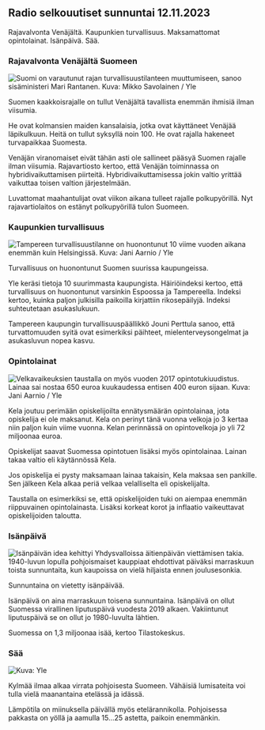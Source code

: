 ## Radio selkouutiset sunnuntai 12.11.2023

Rajavalvonta Venäjältä. Kaupunkien turvallisuus. Maksamattomat opintolainat. Isänpäivä. Sää.

### Rajavalvonta Venäjältä Suomeen

![Suomi on varautunut rajan turvallisuustilanteen muuttumiseen, sanoo sisäministeri Mari Rantanen. Kuva: Mikko Savolainen / Yle](https://images.cdn.yle.fi/image/upload/c_crop,h_2720,w_4836,x_0,y_450/ar_1.7777777777777777,c_fill,g_faces,h_675,w_1200/dpr_1.0/q_auto:eco/f_auto/fl_lossy/v1695988171/39-11790926516b884859ee)

Suomen kaakkoisrajalle on tullut Venäjältä tavallista enemmän ihmisiä ilman viisumia.

He ovat kolmansien maiden kansalaisia, jotka ovat käyttäneet Venäjää läpikulkuun. Heitä on tullut syksyllä noin 100. He ovat rajalla hakeneet turvapaikkaa Suomesta.

Venäjän viranomaiset eivät tähän asti ole sallineet pääsyä Suomen rajalle ilman viisumia. Rajavartiosto kertoo, että Venäjän toiminnassa on hybridivaikuttamisen piirteitä. Hybridivaikuttamisessa jokin valtio yrittää vaikuttaa toisen valtion järjestelmään.

Luvattomat maahantulijat ovat viikon aikana tulleet rajalle polkupyörillä. Nyt rajavartiolaitos on estänyt polkupyörillä tulon Suomeen.

### Kaupunkien turvallisuus

![Tampereen turvallisuustilanne on huonontunut 10 viime vuoden aikana enemmän kuin Helsingissä. Kuva: Jani Aarnio / Yle](https://images.cdn.yle.fi/image/upload/c_crop,h_2687,w_4777,x_1,y_258/ar_1.7777777777777777,c_fill,g_faces,h_675,w_1200/dpr_1.0/q_auto:eco/f_auto/fl_lossy/v1699517677/39-1197321654a95de6dbe7)

Turvallisuus on huonontunut Suomen suurissa kaupungeissa.

Yle keräsi tietoja 10 suurimmasta kaupungista. Häiriöindeksi kertoo, että turvallisuus on huonontunut varsinkin Espoossa ja Tampereella. Indeksi kertoo, kuinka paljon julkisilla paikoilla kirjattiin rikosepäilyjä. Indeksi suhteutetaan asukaslukuun.

Tampereen kaupungin turvallisuuspäällikkö Jouni Perttula sanoo, että turvattomuuden syitä ovat esimerkiksi päihteet, mielenterveysongelmat ja asukasluvun nopea kasvu.

### Opintolainat

![Velkavaikeuksien taustalla on myös vuoden 2017 opintotukiuudistus. Lainaa sai nostaa 650 euroa kuukaudessa entisen 400 euron sijaan. Kuva: Jani Aarnio / Yle](https://images.cdn.yle.fi/image/upload/c_crop,h_3078,w_5472,x_0,y_557/ar_1.7777777777777777,c_fill,g_faces,h_675,w_1200/dpr_1.0/q_auto:eco/f_auto/fl_lossy/v1694583672/39-1171262650149d3dfd0c)

Kela joutuu perimään opiskelijoilta ennätysmäärän opintolainaa, jota opiskelija ei ole maksanut. Kela on perinyt tänä vuonna velkoja jo 3 kertaa niin paljon kuin viime vuonna. Kelan perinnässä on opintovelkoja jo yli 72 miljoonaa euroa.

Opiskelijat saavat Suomessa opintotuen lisäksi myös opintolainaa. Lainan takaa valtio eli käytännössä Kela.

Jos opiskelija ei pysty maksamaan lainaa takaisin, Kela maksaa sen pankille. Sen jälkeen Kela alkaa periä velkaa velalliselta eli opiskelijalta.

Taustalla on esimerkiksi se, että opiskelijoiden tuki on aiempaa enemmän riippuvainen opintolainasta. Lisäksi korkeat korot ja inflaatio vaikeuttavat opiskelijoiden taloutta.

### Isänpäivä

![Isänpäivän idea kehittyi Yhdysvalloissa äitienpäivän viettämisen takia. 1940-luvun lopulla pohjoismaiset kauppiaat ehdottivat päiväksi marraskuun toista sunnuntaita, kun kaupoissa on vielä hiljaista ennen joulusesonkia.](https://images.cdn.yle.fi/image/upload/c_crop,h_360,w_640,x_0,y_0/ar_1.7777777777777777,c_fill,g_faces,h_675,w_1200/dpr_1.0/q_auto:eco/f_auto/fl_lossy/v1510307500/39-4421515a057677df668)

Sunnuntaina on vietetty isänpäivää.

Isänpäivä on aina marraskuun toisena sunnuntaina. Isänpäivä on ollut Suomessa virallinen liputuspäivä vuodesta 2019 alkaen. Vakiintunut liputuspäivä se on ollut jo 1980-luvulta lähtien.

Suomessa on 1,3 miljoonaa isää, kertoo Tilastokeskus.

### Sää

![ Kuva: Yle](https://images.cdn.yle.fi/image/upload/c_crop,h_1080,w_1919,x_0,y_0/ar_1.7777777777777777,c_fill,g_faces,h_675,w_1200/dpr_1.0/q_auto:eco/f_auto/fl_lossy/v1699803736/39-11995176550f22164d93)

Kylmää ilmaa alkaa virrata pohjoisesta Suomeen. Vähäisiä lumisateita voi tulla vielä maanantaina etelässä ja idässä.

Lämpötila on miinuksella päivällä myös etelärannikolla. Pohjoisessa pakkasta on yöllä ja aamulla 15\...25 astetta, paikoin enemmänkin.
